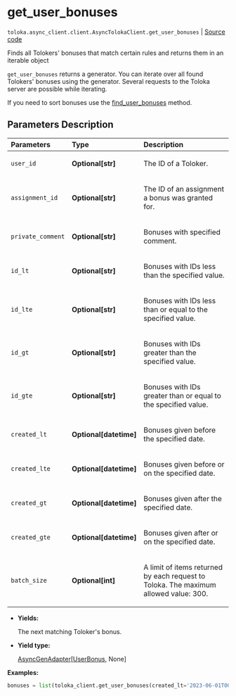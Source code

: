 # get_user_bonuses
`toloka.async_client.client.AsyncTolokaClient.get_user_bonuses` | [Source code](https://github.com/Toloka/toloka-kit/blob/v1.2.1/src/client/__init__.py#L0)

Finds all Tolokers' bonuses that match certain rules and returns them in an iterable object


`get_user_bonuses` returns a generator. You can iterate over all found Tolokers' bonuses using the generator. Several requests to the Toloka server are possible while iterating.

If you need to sort bonuses use the [find_user_bonuses](toloka.client.TolokaClient.find_user_bonuses.md) method.

## Parameters Description

| Parameters | Type | Description |
| :----------| :----| :-----------|
`user_id`|**Optional\[str\]**|<p>The ID of a Toloker.</p>
`assignment_id`|**Optional\[str\]**|<p>The ID of an assignment a bonus was granted for.</p>
`private_comment`|**Optional\[str\]**|<p>Bonuses with specified comment.</p>
`id_lt`|**Optional\[str\]**|<p>Bonuses with IDs less than the specified value.</p>
`id_lte`|**Optional\[str\]**|<p>Bonuses with IDs less than or equal to the specified value.</p>
`id_gt`|**Optional\[str\]**|<p>Bonuses with IDs greater than the specified value.</p>
`id_gte`|**Optional\[str\]**|<p>Bonuses with IDs greater than or equal to the specified value.</p>
`created_lt`|**Optional\[datetime\]**|<p>Bonuses given before the specified date.</p>
`created_lte`|**Optional\[datetime\]**|<p>Bonuses given before or on the specified date.</p>
`created_gt`|**Optional\[datetime\]**|<p>Bonuses given after the specified date.</p>
`created_gte`|**Optional\[datetime\]**|<p>Bonuses given after or on the specified date.</p>
`batch_size`|**Optional\[int\]**|<p>A limit of items returned by each request to Toloka. The maximum allowed value: 300.</p>

* **Yields:**

  The next matching Toloker's bonus.

* **Yield type:**

  [AsyncGenAdapter](toloka.util.async_utils.AsyncGenAdapter.md)\[[UserBonus](toloka.client.user_bonus.UserBonus.md), None\]

**Examples:**


```python
bonuses = list(toloka_client.get_user_bonuses(created_lt='2023-06-01T00:00:00'))
```
